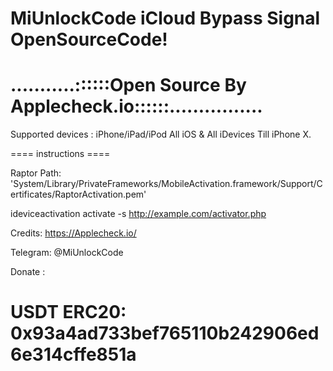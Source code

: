 # MiUnlockCode iCloud Bypass Signal OpenSourceCode!
# ...........::::::Open Source By Applecheck.io::::::................

Supported devices : iPhone/iPad/iPod  All iOS & All iDevices Till iPhone X.

==== instructions ====

Raptor Path: 'System/Library/PrivateFrameworks/MobileActivation.framework/Support/Certificates/RaptorActivation.pem'


ideviceactivation activate -s http://example.com/activator.php 


Credits: https://Applecheck.io/

Telegram: @MiUnlockCode

Donate :


# USDT ERC20: 0x93a4ad733bef765110b242906ed6e314cffe851a
